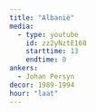 ```yaml
---
title: "Albanië"
media:
  - type: youtube
    id: zz2yNztE160
    starttime: 13
    endtime: 0
ankers:
  - Johan Persyn
decor: 1989-1994
hour: "laat"
---
```

